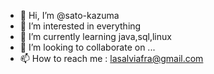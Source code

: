 - 👋 Hi, I’m @sato-kazuma
- 👀 I’m interested in everything
- 🌱 I’m currently learning java,sql,linux
- 💞️ I’m looking to collaborate on ...
- 📫 How to reach me : lasalviafra@gmail.com

<!---
sato-kazuma/sato-kazuma is a ✨ special ✨ repository because its `README.md` (this file) appears on your GitHub profile.
You can click the Preview link to take a look at your changes.
--->
